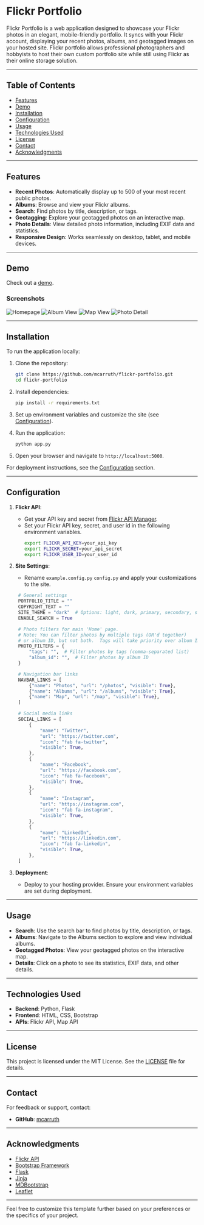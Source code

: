 # Flickr Portfolio

Flickr Portfolio is a web application designed to showcase your Flickr photos in an elegant, mobile-friendly portfolio. It syncs with your Flickr account, displaying your recent photos, albums, and geotagged images on your hosted site. Flickr portfolio allows professional photographers and hobbyists to host their own custom portfolio site while still using Flickr as their online storage solution.

---

## Table of Contents
- [Features](#features)
- [Demo](#demo)
- [Installation](#installation)
- [Configuration](#configuration)
- [Usage](#usage)
- [Technologies Used](#technologies-used)
- [License](#license)
- [Contact](#contact)
- [Acknowledgments](#acknowledgments)

---

## Features

- **Recent Photos**: Automatically display up to 500 of your most recent public photos.
- **Albums**: Browse and view your Flickr albums.
- **Search**: Find photos by title, description, or tags.
- **Geotagging**: Explore your geotagged photos on an interactive map.
- **Photo Details**: View detailed photo information, including EXIF data and statistics.
- **Responsive Design**: Works seamlessly on desktop, tablet, and mobile devices.

---

## Demo

Check out a [demo](https://mikecarruth.com).  

### Screenshots
![Homepage](/images/home.png)
![Album View](/images/albums.png)
![Map View](/images/map.png)
![Photo Detail](/images/photo.png)

---

## Installation

To run the application locally:

1. Clone the repository:
   ```bash
   git clone https://github.com/mcarruth/flickr-portfolio.git
   cd flickr-portfolio
   ```

2. Install dependencies:
   ```bash
   pip install -r requirements.txt
   ```

3. Set up environment variables and customize the site (see [Configuration](#configuration)).

4. Run the application:
   ```bash
   python app.py
   ```

5. Open your browser and navigate to `http://localhost:5000`.

For deployment instructions, see the [Configuration](#configuration) section.

---

## Configuration

1. **Flickr API**:
   - Get your API key and secret from [Flickr API Manager](https://www.flickr.com/services/apps/create/apply/).
   - Set your Flickr API key, secret, and user id in the following environment variables.
     ```bash
     export FLICKR_API_KEY=your_api_key
     export FLICKR_SECRET=your_api_secret
     export FLICKR_USER_ID=your_user_id
     ```

2. **Site Settings**:
   - Rename `example.config.py` `config.py` and apply your customizations to the site.
   ```python
    # General settings
    PORTFOLIO_TITLE = ""
    COPYRIGHT_TEXT = ""
    SITE_THEME = "dark"  # Options: light, dark, primary, secondary, success, danger, warning, info
    ENABLE_SEARCH = True

    # Photo filters for main 'Home' page.
    # Note: You can filter photos by multiple tags (OR'd together)
    # or album ID, but not both.  Tags will take priority over album ID.
    PHOTO_FILTERS = {
        "tags": "",  # Filter photos by tags (comma-separated list)
        "album_id": "",  # Filter photos by album ID
    }

    # Navigation bar links
    NAVBAR_LINKS = [
        {"name": "Photos", "url": "/photos", "visible": True},
        {"name": "Albums", "url": "/albums", "visible": True},
        {"name": "Map", "url": "/map", "visible": True},
    ]

    # Social media links
    SOCIAL_LINKS = [
        {
            "name": "Twitter",
            "url": "https://twitter.com",
            "icon": "fab fa-twitter",
            "visible": True,
        },
        {
            "name": "Facebook",
            "url": "https://facebook.com",
            "icon": "fab fa-facebook",
            "visible": True,
        },
        {
            "name": "Instagram",
            "url": "https://instagram.com",
            "icon": "fab fa-instagram",
            "visible": True,
        },
        {
            "name": "LinkedIn",
            "url": "https://linkedin.com",
            "icon": "fab fa-linkedin",
            "visible": True,
        },
    ]
   ```

3. **Deployment**:
   - Deploy to your hosting provider. Ensure your environment variables are set during deployment.

---

## Usage

- **Search**: Use the search bar to find photos by title, description, or tags.
- **Albums**: Navigate to the Albums section to explore and view individual albums.
- **Geotagged Photos**: View your geotagged photos on the interactive map.
- **Details**: Click on a photo to see its statistics, EXIF data, and other details.

---

## Technologies Used

- **Backend**: Python, Flask
- **Frontend**: HTML, CSS, Bootstrap
- **APIs**: Flickr API, Map API

---

## License

This project is licensed under the MIT License. See the [LICENSE](LICENSE) file for details.

---

## Contact

For feedback or support, contact:
- **GitHub**: [mcarruth](https://github.com/mcarruth)

---

## Acknowledgments

- [Flickr API](https://www.flickr.com/services/api/)
- [Bootstrap Framework](https://getbootstrap.com/)
- [Flask](https://flask.palletsprojects.com/en/stable/)
- [Jinja](https://jinja.palletsprojects.com/en/stable/)
- [MDBootstrap](https://mdbootstrap.com/)
- [Leaflet](https://leafletjs.com/)

---

Feel free to customize this template further based on your preferences or the specifics of your project.
